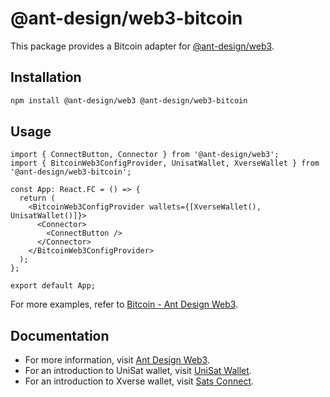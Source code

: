 # @ant-design/web3-bitcoin

This package provides a Bitcoin adapter for [@ant-design/web3](https://www.npmjs.com/package/@ant-design/web3).

## Installation

```bash
npm install @ant-design/web3 @ant-design/web3-bitcoin
```

## Usage

```tsx
import { ConnectButton, Connector } from '@ant-design/web3';
import { BitcoinWeb3ConfigProvider, UnisatWallet, XverseWallet } from '@ant-design/web3-bitcoin';

const App: React.FC = () => {
  return (
    <BitcoinWeb3ConfigProvider wallets={[XverseWallet(), UnisatWallet()]}>
      <Connector>
        <ConnectButton />
      </Connector>
    </BitcoinWeb3ConfigProvider>
  );
};

export default App;
```

For more examples, refer to [Bitcoin - Ant Design Web3](https://web3.ant.design/components/bitcoin).

## Documentation

- For more information, visit [Ant Design Web3](https://web3.ant.design).
- For an introduction to UniSat wallet, visit [UniSat Wallet](https://docs.unisat.io/dev/unisat-developer-service/unisat-wallet).
- For an introduction to Xverse wallet, visit [Sats Connect](https://docs.xverse.app/sats-connect).
